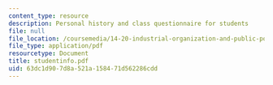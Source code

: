 ```yaml
---
content_type: resource
description: Personal history and class questionnaire for students
file: null
file_location: /coursemedia/14-20-industrial-organization-and-public-policy-spring-2003/63dc1d907d8a521a158471d562286cdd_studentinfo.pdf
file_type: application/pdf
resourcetype: Document
title: studentinfo.pdf
uid: 63dc1d90-7d8a-521a-1584-71d562286cdd
---
```

